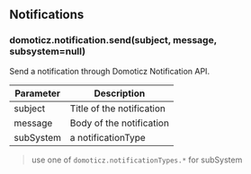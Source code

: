 ## Notifications

### **domoticz.notification.send(subject, message, subsystem=null)**

Send a notification through Domoticz Notification API.

| Parameter | Description               |
| --------- | ------------------------- |
| subject   | Title of the notification |
| message   | Body of the notification  |
| subSystem | a notificationType        |

> use one of `domoticz.notificationTypes.*` for subSystem
